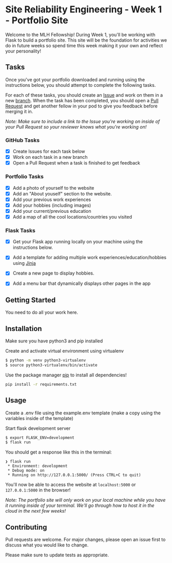 # Site Reliability Engineering - Week 1 - Portfolio Site

Welcome to the MLH Fellowship! During Week 1, you'll be working with Flask to build a portfolio site. This site will be the foundation for activities we do in future weeks so spend time this week making it your own and reflect your personality!

## Tasks

Once you've got your portfolio downloaded and running using the instructions below, you should attempt to complete the following tasks.

For each of these tasks, you should create an [Issue](https://docs.github.com/en/issues/tracking-your-work-with-issues/about-issues) and work on them in a new [branch](https://docs.github.com/en/pull-requests/collaborating-with-pull-requests/proposing-changes-to-your-work-with-pull-requests/about-branches). When the task has been completed, you should open a [Pull Request](https://docs.github.com/en/pull-requests/collaborating-with-pull-requests/proposing-changes-to-your-work-with-pull-requests/about-pull-requests) and get another fellow in your pod to give you feedback before merging it in.

*Note: Make sure to include a link to the Issue you're working on inside of your Pull Request so your reviewer knows what you're working on!*

### GitHub Tasks
- [x] Create Issues for each task below
- [x] Work on each task in a new branch
- [x] Open a Pull Request when a task is finished to get feedback

### Portfolio Tasks
- [x] Add a photo of yourself to the website
- [x] Add an "About youself" section to the website.
- [x] Add your previous work experiences
- [x] Add your hobbies (including images)
- [x] Add your current/previous education
- [x] Add a map of all the cool locations/countries you visited

### Flask Tasks
- [x] Get your Flask app running locally on your machine using the instructions below.
- [x] Add a template for adding multiple work experiences/education/hobbies using [Jinja](https://jinja.palletsprojects.com/en/3.0.x/api/#basics)
- [x] Create a new page to display hobbies.
- [x] Add a menu bar that dynamically displays other pages in the app


## Getting Started

You need to do all your work here.

## Installation

Make sure you have python3 and pip installed

Create and activate virtual environment using virtualenv
```bash
$ python -m venv python3-virtualenv
$ source python3-virtualenv/bin/activate
```

Use the package manager [pip](https://pip.pypa.io/en/stable/) to install all dependencies!

```bash
pip install -r requirements.txt
```

## Usage

Create a .env file using the example.env template (make a copy using the variables inside of the template)

Start flask development server
```bash
$ export FLASK_ENV=development
$ flask run
```

You should get a response like this in the terminal:
```
❯ flask run
 * Environment: development
 * Debug mode: on
 * Running on http://127.0.0.1:5000/ (Press CTRL+C to quit)
```

You'll now be able to access the website at `localhost:5000` or `127.0.0.1:5000` in the browser! 

*Note: The portfolio site will only work on your local machine while you have it running inside of your terminal. We'll go through how to host it in the cloud in the next few weeks!* 

## Contributing

Pull requests are welcome. For major changes, please open an issue first to discuss what you would like to change.

Please make sure to update tests as appropriate.
